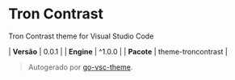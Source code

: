 # Tron Contrast

Tron Contrast theme for Visual Studio Code

| **Versão** | 0.0.1 |
| **Engine** | ^1.0.0 |
| **Pacote** | theme-troncontrast |

> Autogerado por [go-vsc-theme](https://github.com/natalbu/go-vsc-theme).
